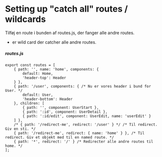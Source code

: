 # Setting up "catch all" routes / wildcards
Tilføj en route i bunden af routes.js, der fanger alle andre routes.  
* er wild card der catcher alle andre routes.  
##### routes.js
```
export const routes = [
    { path: '', name: 'home', components: {
        default: Home,
        'header-top': Header
    } },
    { path: '/user', components: { /* Nu er vores header i bund for User. */
        default: User,
        'header-bottom': Header
    }, children: [
        { path: '', component: UserStart },
        { path: ':id', component: UserDetail },
        { path: ':id/edit', component: UserEdit, name: 'userEdit' }
    ] },
    /* { path: '/redirect-me', redirect: '/user' } */ /* Til redirect. Giv en sti. */
    { path: '/redirect-me', redirect: { name: 'home' } }, /* Til redirect. Giv et objekt med til en named route. */
    { path: '*', redirect: '/' } /* Redirecter alle andre routes til home. */
];
```
